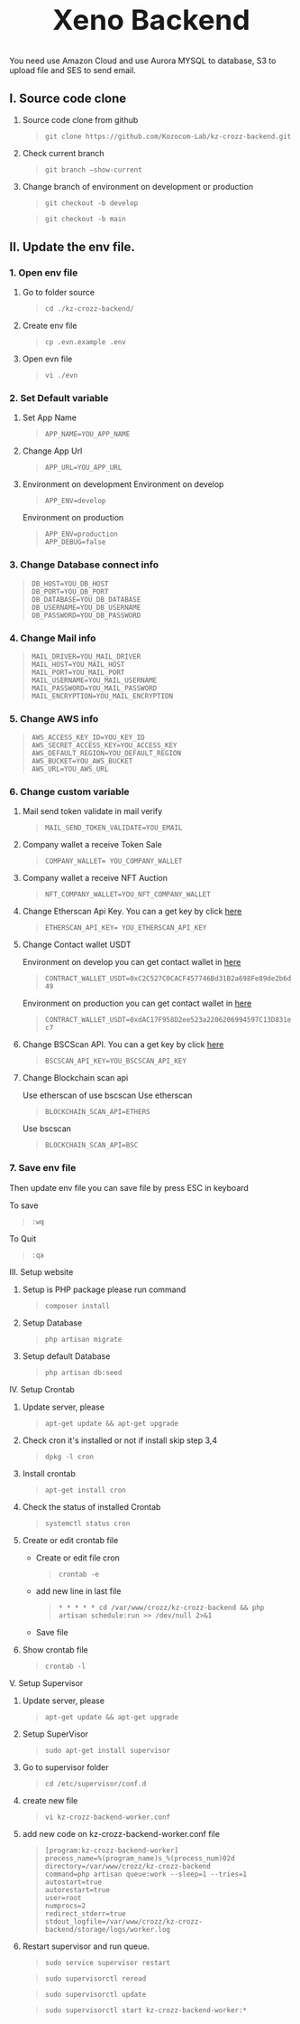 <h1 align="center" style="font-size:50px"><strong>Xeno Backend</strong></h1>

You need use Amazon Cloud and use Aurora MYSQL to database, S3 to upload file and SES to send email.

## I. Source code clone

1. Source code clone from github

    > `git clone https://github.com/Kozocom-Lab/kz-crozz-backend.git`

2. Check current branch

    > `git branch –show-current`

3. Change branch of environment on development or production

    > `git checkout -b develop`

    > `git checkout -b main`

## II. Update the env file.
### 1. Open env file
1. Go to folder source

    > `cd ./kz-crozz-backend/`

2. Create env file

    > `cp .evn.example .env`

3. Open evn file

    > `vi ./evn`

### 2. Set Default variable

1. Set App Name

    > `APP_NAME=YOU_APP_NAME`

2. Change App Url

    > `APP_URL=YOU_APP_URL`

3. Environment on development
    Environment on develop

    > `APP_ENV=develop`

    Environment on production

    > `APP_ENV=production` <br/> `APP_DEBUG=false`

### 3. Change Database connect info

> `DB_HOST=YOU_DB_HOST`<br/> `DB_PORT=YOU_DB_PORT`<br/> `DB_DATABASE=YOU_DB_DATABASE`<br/> `DB_USERNAME=YOU_DB_USERNAME`<br/> `DB_PASSWORD=YOU_DB_PASSWORD`<br/>

### 4. Change Mail info

> `MAIL_DRIVER=YOU_MAIL_DRIVER`<br/> `MAIL_HOST=YOU_MAIL_HOST` <br/> `MAIL_PORT=YOU_MAIL_PORT` <br/> `MAIL_USERNAME=YOU_MAIL_USERNAME` <br/> `MAIL_PASSWORD=YOU_MAIL_PASSWORD` <br/> `MAIL_ENCRYPTION=YOU_MAIL_ENCRYPTION`

### 5. Change AWS info

> `AWS_ACCESS_KEY_ID=YOU_KEY_ID` <br/> `AWS_SECRET_ACCESS_KEY=YOU_ACCESS_KEY` `AWS_DEFAULT_REGION=YOU_DEFAULT_REGION`<br/> `AWS_BUCKET=YOU_AWS_BUCKET` <br/> `AWS_URL=YOU_AWS_URL`

### 6. Change custom variable

1. Mail send token validate in mail verify

    > `MAIL_SEND_TOKEN_VALIDATE=YOU_EMAIL`

2. Company wallet a receive Token Sale

    > `COMPANY_WALLET= YOU_COMPANY_WALLET`

3. Company wallet a receive NFT Auction

    > `NFT_COMPANY_WALLET=YOU_NFT_COMPANY_WALLET`

4. Change Etherscan Api Key. You can a get key by click [here](https://docs.etherscan.io/getting-started/viewing-api-usage-statistics)

    > `ETHERSCAN_API_KEY= YOU_ETHERSCAN_API_KEY`
5. Change Contact wallet USDT
 
    Environment on develop you can get contact wallet in [here](https://goerli.etherscan.io/token/0xc2c527c0cacf457746bd31b2a698fe89de2b6d49)
    > `CONTRACT_WALLET_USDT=0xC2C527C0CACF457746Bd31B2a698Fe89de2b6d49`
    
    Environment on production you can get contact wallet in [here](https://etherscan.io/token/0xdac17f958d2ee523a2206206994597c13d831ec7)
    > `CONTRACT_WALLET_USDT=0xdAC17F958D2ee523a2206206994597C13D831ec7`
6. Change BSCScan API. You can a get key by click [here](https://docs.bscscan.com/getting-started/viewing-api-usage-statistics)
    > `BSCSCAN_API_KEY=YOU_BSCSCAN_API_KEY`
7. Change Blockchain scan api

    Use etherscan of use bscscan
    Use etherscan
    > `BLOCKCHAIN_SCAN_API=ETHERS`

    Use bscscan
    > `BLOCKCHAIN_SCAN_API=BSC`


### 7. Save env file
Then update env file you can save file by press ESC in keyboard

To save

> `:wq`

To Quit

> `:qa`

III. Setup website

1.  Setup is PHP package please run command

    > `composer install`

2. Setup Database

    > `php artisan migrate`

3. Setup default Database

    > `php artisan db:seed`

IV. Setup Crontab

1. Update server, please

    > `apt-get update && apt-get upgrade`

2. Check cron it's installed or not if install skip step 3,4
    > `dpkg -l cron`
3. Install crontab
    > `apt-get install cron`
4. Check the status of installed Crontab
    > `systemctl status cron`
5. Create or edit crontab file
    - Create or edit file cron
        > `crontab -e`
    - add new line in last file
        > `* * * * * cd /var/www/crozz/kz-crozz-backend && php artisan schedule:run >> /dev/null 2>&1`
    - Save file 
6. Show crontab file
    > `crontab -l`

V. Setup Supervisor

1. Update server, please
    > `apt-get update && apt-get upgrade`
2. Setup SuperVisor
    > `sudo apt-get install supervisor`
3. Go to supervisor folder
    > `cd /etc/supervisor/conf.d`
4. create new file
    > `vi kz-crozz-backend-worker.conf`
5. add new code on kz-crozz-backend-worker.conf file 
    > `[program:kz-crozz-backend-worker]`<br/>
`process_name=%(program_name)s_%(process_num)02d`<br/>
`directory=/var/www/crozz/kz-crozz-backend`<br/>
`command=php artisan queue:work --sleep=1 --tries=1`<br/>
`autostart=true`<br/>
`autorestart=true`<br/>
`user=root`<br/>
`numprocs=2`<br/>
`redirect_stderr=true`<br/>
`stdout_logfile=/var/www/crozz/kz-crozz-backend/storage/logs/worker.log`

6. Restart supervisor and run queue.

    > `sudo service supervisor restart`

    > `sudo supervisorctl reread`

    > `sudo supervisorctl update`

    > `sudo supervisorctl start kz-crozz-backend-worker:*`
